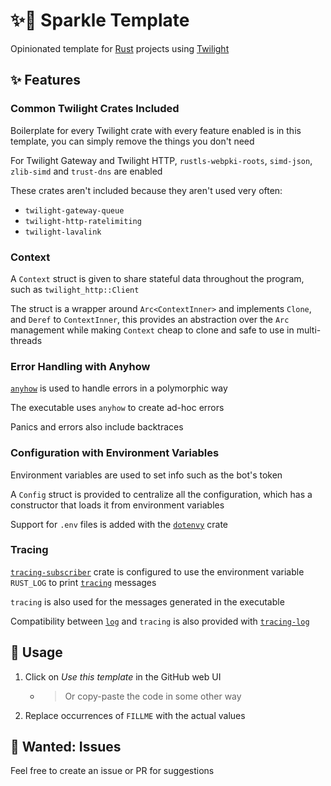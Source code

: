 # ✨📄 Sparkle Template

Opinionated template for [Rust](https://www.rust-lang.org) projects using [Twilight](https://api.twilight.rs)

## ✨ Features

### Common Twilight Crates Included

Boilerplate for every Twilight crate with every feature enabled is in this template, you can simply remove the things
you don't need

For Twilight Gateway and Twilight HTTP, `rustls-webpki-roots`, `simd-json`, `zlib-simd` and `trust-dns` are enabled

These crates aren't included because they aren't used very often:

- `twilight-gateway-queue`
- `twilight-http-ratelimiting`
- `twilight-lavalink`

### Context

A `Context` struct is given to share stateful data throughout the program, such as `twilight_http::Client`

The struct is a wrapper around `Arc<ContextInner>` and implements `Clone`, and `Deref` to `ContextInner`, this provides
an abstraction over the `Arc` management while making `Context` cheap to clone and safe to use in multi-threads

### Error Handling with Anyhow

[`anyhow`](https://docs.rs/anyhow) is used to handle errors in a polymorphic way

The executable uses `anyhow` to create ad-hoc errors

Panics and errors also include backtraces

### Configuration with Environment Variables

Environment variables are used to set info such as the bot's token

A `Config` struct is provided to centralize all the configuration, which has a constructor that loads it from
environment variables

Support for `.env` files is added with the [`dotenvy`](https://docs.rs/dotenvy) crate

### Tracing

[`tracing-subscriber`](https://docs.rs/tracing-subscriber) crate is configured to use the environment
variable `RUST_LOG` to print [`tracing`](https://docs.rs/tracing) messages

`tracing` is also used for the messages generated in the executable

Compatibility between [`log`](https://docs.rs/log) and `tracing` is also provided
with [`tracing-log`](https://docs.rs/tracing-log)

## 🤔 Usage

1. Click on _Use this template_ in the GitHub web UI
    - > Or copy-paste the code in some other way
2. Replace occurrences of `FILLME` with the actual values

## 🙋 Wanted: Issues

Feel free to create an issue or PR for suggestions
